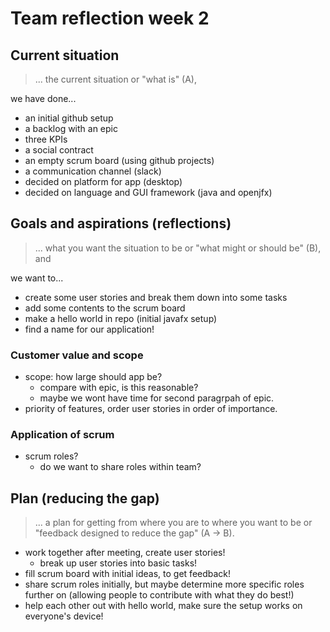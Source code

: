 # Team reflection week 2

## Current situation 
> ... the current situation or "what is" (A),

we have done...
* an initial github setup
* a backlog with an epic
* three KPIs
* a social contract
* an empty scrum board (using github projects) 
* a communication channel (slack)
* decided on platform for app (desktop)
* decided on language and GUI framework (java and openjfx)

## Goals and aspirations (reflections)
> ... what you want the situation to be or "what might or should be" (B), and

we want to... 
* create some user stories and break them down into some tasks
* add some contents to the scrum board
* make a hello world in repo (initial javafx setup)
* find a name for our application!

### Customer value and scope
* scope: how large should app be?
    - compare with epic, is this reasonable?
    - maybe we wont have time for second paragrpah of epic.
* priority of features, order user stories in order of importance.

### Application of scrum
* scrum roles? 
    - do we want to share roles within team?

## Plan (reducing the gap)
> ... a plan for getting from where you are to where you want to be or "feedback designed to reduce the gap" (A -> B).

* work together after meeting, create user stories!
    - break up user stories into basic tasks!
* fill scrum board with initial ideas, to get feedback!
* share scrum roles initially, but maybe determine more specific roles further on (allowing people to contribute with what they do best!)
* help each other out with hello world, make sure the setup works on everyone's device!

